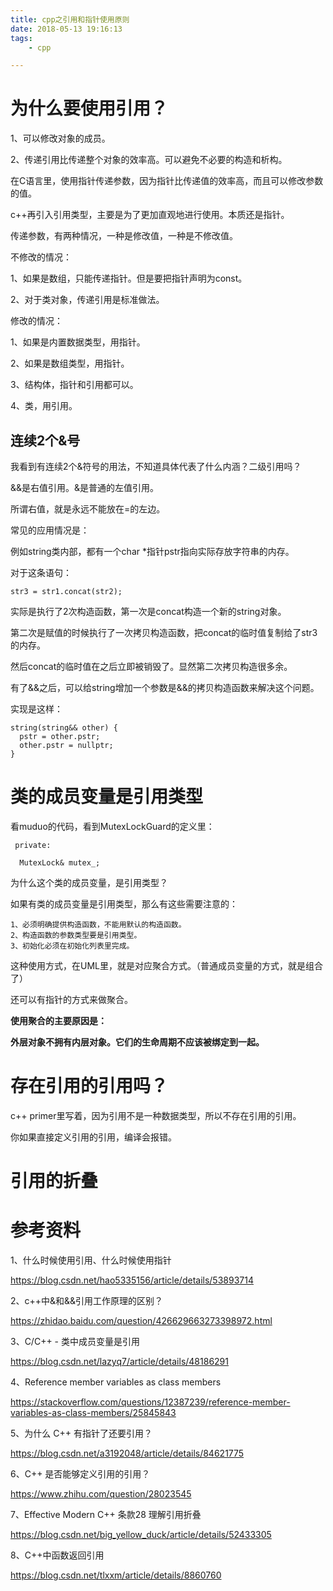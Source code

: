 ```yaml
---
title: cpp之引用和指针使用原则
date: 2018-05-13 19:16:13
tags:
	- cpp

---
```




# 为什么要使用引用？

1、可以修改对象的成员。

2、传递引用比传递整个对象的效率高。可以避免不必要的构造和析构。



在C语言里，使用指针传递参数，因为指针比传递值的效率高，而且可以修改参数的值。

c++再引入引用类型，主要是为了更加直观地进行使用。本质还是指针。



传递参数，有两种情况，一种是修改值，一种是不修改值。



不修改的情况：

1、如果是数组，只能传递指针。但是要把指针声明为const。

2、对于类对象，传递引用是标准做法。



修改的情况：

1、如果是内置数据类型，用指针。

2、如果是数组类型，用指针。

3、结构体，指针和引用都可以。

4、类，用引用。



## 连续2个&号

我看到有连续2个&符号的用法，不知道具体代表了什么内涵？二级引用吗？

&&是右值引用。&是普通的左值引用。

所谓右值，就是永远不能放在=的左边。

常见的应用情况是：

例如string类内部，都有一个char *指针pstr指向实际存放字符串的内存。

对于这条语句：

```
str3 = str1.concat(str2);
```

实际是执行了2次构造函数，第一次是concat构造一个新的string对象。

第二次是赋值的时候执行了一次拷贝构造函数，把concat的临时值复制给了str3的内存。

然后concat的临时值在之后立即被销毁了。显然第二次拷贝构造很多余。

有了&&之后，可以给string增加一个参数是&&的拷贝构造函数来解决这个问题。

实现是这样：

```
string(string&& other) {
  pstr = other.pstr;
  other.pstr = nullptr;
}
```



# 类的成员变量是引用类型

看muduo的代码，看到MutexLockGuard的定义里：

```
 private:

  MutexLock& mutex_;
```

为什么这个类的成员变量，是引用类型？

如果有类的成员变量是引用类型，那么有这些需要注意的：

```
1、必须明确提供构造函数，不能用默认的构造函数。
2、构造函数的参数类型要是引用类型。
3、初始化必须在初始化列表里完成。
```

这种使用方式，在UML里，就是对应聚合方式。（普通成员变量的方式，就是组合了）

还可以有指针的方式来做聚合。



**使用聚合的主要原因是：**

**外层对象不拥有内层对象。它们的生命周期不应该被绑定到一起。**



# 存在引用的引用吗？

c++ primer里写着，因为引用不是一种数据类型，所以不存在引用的引用。

你如果直接定义引用的引用，编译会报错。



# 引用的折叠



# 参考资料

1、什么时候使用引用、什么时候使用指针

https://blog.csdn.net/hao5335156/article/details/53893714

2、c++中&和&&引用工作原理的区别？

https://zhidao.baidu.com/question/426629663273398972.html

3、C/C++ - 类中成员变量是引用

https://blog.csdn.net/lazyq7/article/details/48186291

4、Reference member variables as class members

https://stackoverflow.com/questions/12387239/reference-member-variables-as-class-members/25845843

5、为什么 C++ 有指针了还要引用？

https://blog.csdn.net/a3192048/article/details/84621775

6、C++ 是否能够定义引用的引用？

https://www.zhihu.com/question/28023545

7、Effective Modern C++ 条款28 理解引用折叠

https://blog.csdn.net/big_yellow_duck/article/details/52433305

8、C++中函数返回引用

https://blog.csdn.net/tlxxm/article/details/8860760